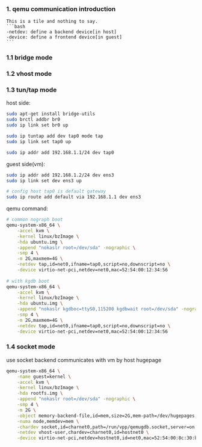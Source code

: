 ### 1. qemu communication introduction

    This is a tile and nothing to say.
    ```bash
    -netdev: define a backend device[in host]
    -device: define a frontend device[in guest]
    ```

### 1.1 bridge mode

### 1.2 vhost mode

### 1.3 tun/tap mode

host side:
```bash
sudo apt-get install bridge-utils
sudo brctl addbr br0
sudo ip link set br0 up

sudo ip tuntap add dev tap0 mode tap
sudo ip link set tap0 up

sudo ip addr add 192.168.1.1/24 dev tap0
```

guest side(vm):
```bash
sudo ip addr add 192.168.1.2/24 dev ens3
sudo ip link set dev ens3 up

# config host tap0 is default gateway
sudo ip route add default via 192.168.1.1 dev ens3
```

qemu command:
```bash
# common nograph boot
qemu-system-x86_64 \
    -accel kvm \
    -kernel linux/bzImage \
    -hda ubuntu.img \
    -append "nokaslr root=/dev/sda" -nographic \
    -smp 4 \
    -m 2G,maxmem=4G \
    -netdev tap,id=net0,ifname=tap0,script=no,downscript=no \
    -device virtio-net-pci,netdev=net0,mac=52:54:00:12:34:56
    
# with kgdb boot    
qemu-system-x86_64 \
    -accel kvm \
    -kernel linux/bzImage \
    -hda ubuntu.img \
    -append "nokaslr kgdboc=ttyS0,115200 kgdbwait root=/dev/sda" -nographic \
    -smp 4 \
    -m 2G,maxmem=4G \
    -netdev tap,id=net0,ifname=tap0,script=no,downscript=no \
    -device virtio-net-pci,netdev=net0,mac=52:54:00:12:34:56    
```    

### 1.4 socket mode

use socket backend communicates with vm by host hugepage

```bash
qemu-system-x86_64 \
	-name guest=kernel \
	-accel kvm \
    -kernel linux/bzImage \
    -hda rootfs.img \
    -append "nokaslr root=/dev/sda" -nographic \
    -smp 4 \
    -m 2G \
    -object memory-backend-file,id=mem,size=2G,mem-path=/dev/hugepages,share=on \
    -numa node,memdev=mem \
	-chardev socket,id=charnet0,path=/run/vpp/qemugdb.socket,server=on \
	-netdev vhost-user,chardev=charnet0,id=hostnet0 \
	-device virtio-net-pci,netdev=hostnet0,id=net0,mac=52:54:00:8c:30:b7,bus=pci.0,addr=0x9
```
